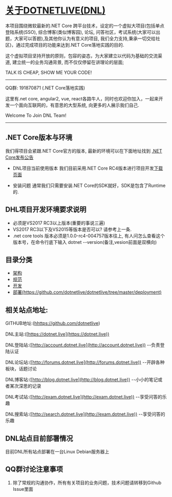 # [关于DOTNETLIVE(DNL)](./)

本项目围绕微软最新的.NET Core 跨平台技术，设定的一个虚拟大项目(包括单点登陆系统(SSO), 综合博客(类似博客园), 论坛, 问答社区，考试系统(大家可以出题，大家可以答题),及其他你认为有意义的项目, 我们全力支持,秉承一切交给社区)，通过完成项目的功能来达到.NET Core落地实践的目的.

这个虚拟项目坚持开放的原则，包容的姿态，为大家建立以代码为基础的交流渠道, 建立统一的业务沟通背景, 而不仅仅停留在讲理论的层面; 

TALK IS CHEAP, SHOW ME YOUR CODE!

***

QQ群: 191870871 (.NET Core落地实践)

这里有.net core, angular2, vue, react各路牛人，同时也欢迎你加入，一起来开发一个面向互联网的，有意思的大型系统, 向更多的人展示我们自己.

Welcome To Join DNL Team!

***

## .NET Core版本与环境
我们得项目会紧跟.NET Core官方的版本, 最新的环境可以在下面地址找到 [.NET Core发布公告](https://github.com/dotnet/core/tree/master/release-notes)

* DNL项目当前使用版本
我们目前采用.NET Core RC4版本进行项目开发[下载页面](https://github.com/dotnet/core/blob/master/release-notes/rc4-download.md)

* 安装问题
通常我们只需要安装.NET Core的SDK就好，SDK是包含了Runtime的.

## DHL项目开发环境要求说明

* 必须是VS2017 RC3以上版本(重要的事说三遍)
* VS2017 RC3以下及VS2015等版本是否可以? 请参考上一条.
* .net core tools 版本必须是1.0.0-rc4-004757版本往上, 有人问怎么查看这个版本号，在命令行底下输入 dotnet -\-version(备注,vesion前面是双横向)

## 目录分类

* [架构](/architecture/)
* [规范](/specification/)
* [开发](/development/)
* [部署(https://github.com/dotnetlive/dotnetlive/tree/master/deployment)](https://github.com/dotnetlive/dotnetlive/tree/master/deployment)

## 相关站点地址:

GITHUB地址:([hhttps://github.com/dotnetlive](https://github.com/dotnetlive))

DNL主站:([https://dotnet.live](https://dotnet.live))

DNL登陆站:([http://account.dotnet.live](http://account.dotnet.live)) --负责登陆认证

DNL论坛站:([http://forums.dotnet.live](http://forums.dotnet.live)) --开辟各种板块，话题讨论

DNL博客站:([http://blog.dotnet.live](http://blog.dotnet.live)) --小小的笔记或者某次深思的记录

DNL考试站:([http://exam.dotnet.live](http://exam.dotnet.live)) --享受问答的乐趣

DNL搜索站:([http://search.dotnet.live](http://exam.dotnet.live)) --享受问答的乐趣

## DNL站点目前部署情况
目前DNL所有站点部署在一台Linux Debian服务器上

## QQ群讨论注意事项
1. 除了常规的沟通协作，所有有关项目的业务问题，技术问题请转移到Github Issue里面